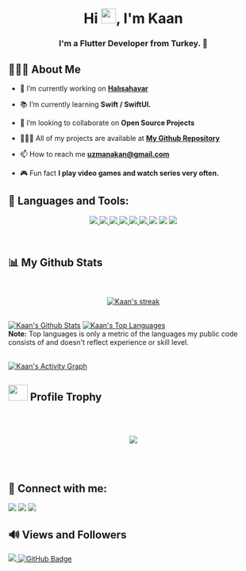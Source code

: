 <h1 align="center">Hi <img src="https://raw.githubusercontent.com/MartinHeinz/MartinHeinz/master/wave.gif" width="30px">, I'm Kaan</h1>
<h3 align="center">I'm a Flutter Developer from Turkey. 📱</h3>


## 🙋🏻‍♂️ About Me

- 💼 I’m currently working on **[Halısahavar](https://www.halisahavar.com/)**

- 📚 I’m currently learning **Swift / SwiftUI.**

- 👯 I’m looking to collaborate on **Open Source Projects**

- 🧑🏻‍💻 All of my projects are available at **[My Github Repository](https://github.com/akaanuzman?tab=repositories)**

- 📫 How to reach me **uzmanakan@gmail.com**

- 🎮 Fun fact **I play video games and watch series very often.**


## 🚀 Languages and Tools:

<p align="center"> 
    <a href="https://dart.dev" target="_blank"> <img src="https://img.icons8.com/color/48/000000/dart.png"/> </a>
    <a href="https://flutter.dev" target="_blank"> <img src="https://img.icons8.com/color/48/000000/flutter.png"/> </a>
    <a href="https://developer.apple.com/swift/" target="_blank"> <img src="https://img.icons8.com/color/48/000000/swift.png"/> </a>
    <a href="https://www.cplusplus.com" target="_blank"> <img src="https://img.icons8.com/color/48/000000/c-plus-plus-logo.png"/> </a>
    <a href="https://docs.microsoft.com/tr-tr/dotnet/csharp/" target="_blank"> <img src="https://img.icons8.com/color/48/000000/c-sharp-logo-2.png"/> </a>
    <a href="https://firebase.google.com/" target="_blank"> <img src="https://img.icons8.com/color/48/000000/firebase.png"/> </a> 
    <img src="https://img.icons8.com/color/48/000000/figma--v1.png"/>
    <img src="https://img.icons8.com/color/48/000000/adobe-xd--v1.png"/>
    <img src="https://img.icons8.com/color/48/000000/git.png"/>
</p>

<br/>

## 📊 My Github Stats

<br/>

<p align="center">
    <a href="https://github.com/akaanuzman/github-readme-streak-stats">
        <img title="🔥 Get streak stats for your profile at git.io/streak-stats" alt="Kaan's streak" src="https://github-readme-streak-stats.herokuapp.com/?user=akaanuzman&theme=react&hide_border=true&stroke=0000&background=0D1117"/>
    </a>
</p>

  <br/>
    <a href="https://github.com/akaanuzman/github-readme-stats"><img alt="Kaan's Github Stats" src="https://github-readme-stats.vercel.app/api?username=akaanuzman&show_icons=true&count_private=true&theme=react&hide_border=true&bg_color=0D1117" /></a>
  <a href="https://github.com/akaanuzman/github-readme-stats"><img alt="Kaan's Top Languages" src="https://github-readme-stats.vercel.app/api/top-langs/?username=akaanuzman&langs_count=8&count_private=true&layout=compact&theme=react&hide_border=true&bg_color=0D1117" /></a>
  <br/>
  <b>Note:</b> Top languages is only a metric of the languages my public code consists of and doesn't reflect experience or skill level.


<br/>
<br/>

<a href="https://github.com/akaanuzman/github-readme-activity-graph"><img alt="Kaan's Activity Graph" src="https://activity-graph.herokuapp.com/graph?username=akaanuzman&bg_color=0D1117&color=5BCDEC&line=5BCDEC&point=FFFFFF&hide_border=true" /></a>

## <img src="https://github.githubassets.com/images/modules/logos_page/Octocat.png" width="39" height="32" /> Profile Trophy
<br/>
<br/>

<p align="center"> 
    <img src=https://github-profile-trophy.vercel.app/?username=akaanuzman&theme=react/>
</p>


<br/>
<br/>

## 🔔 Connect with me:
<p align="left">

<a href = "https://www.linkedin.com/in/akaanuzman/"><img src="https://img.icons8.com/fluent/48/000000/linkedin.png"/></a>
<a href = "https://twitter.com/akaanuzmann"><img src="https://img.icons8.com/fluent/48/000000/twitter.png"/></a>
<a href = "https://www.instagram.com/akaanuzman/"><img src="https://img.icons8.com/fluent/48/000000/instagram-new.png"/></a>

</p>

## 🔊 Views and Followers
<a href="https://github.com/Meghna-DAS/github-profile-views-counter">
    <img src="https://komarev.com/ghpvc/?username=akaanuzman">
</a>
<a href="https://github.com/akaanuzman?tab=followers"><img src="https://img.shields.io/github/followers/akaanuzman?label=Followers&style=social" alt="GitHub Badge"></a>

